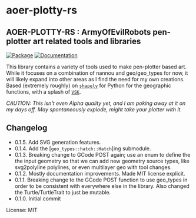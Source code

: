 # aoer-plotty-rs

## AOER-PLOTTY-RS : ArmyOfEvilRobots pen-plotter art related tools and libraries

[![Package][package-img]][package-url] [![Documentation][documentation-img]][documentation-url]

This library contains a variety of tools used to make pen-plotter based art.
While it focuses on a combination of nannou and geo/geo_types for now, it
will likely expand into other areas as I find the need for my own creations.
Based (extremely roughly) on [`shapely`] for Python for the geographic
functions, with a splash of [`VSK`].

*CAUTION: This isn't even Alpha quality yet, and I am poking away at it on
my days off. May spontaneously explode, might take your plotter with it.*

[`shapely`]: https://github.com/shapely/shapely
[`vsk`]: https://vsketch.readthedocs.io/en/latest/index.html

## Changelog
* 0.1.5. Add SVG generation features.
* 0.1.4. Add the [`geo_types::hatch::Hatch`]ing submodule.
* 0.1.3. Breaking change to GCode POST again; use an enum to define the
         the input geometry so that we can add new geometry source types,
         like svg2polyline polylines, or even multilayer geo with tool changes.
* 0.1.2. Mostly documentation improvements. Made MIT license explicit.
* 0.1.1. Breaking change to the GCode POST function to use geo_types in
         order to be consistent with everywhere else in the library.
         Also changed the Turtle/TurtleTrait to just be mutable.
* 0.1.0. Initial commit

[documentation-img]: https://docs.rs/aoer-plotty-rs/badge.svg
[documentation-url]: https://docs.rs/aoer-plotty-rs
[package-img]: https://img.shields.io/crates/v/aoer-plotty-rs.svg
[package-url]: https://crates.io/crates/aoer-plotty-rs

License: MIT
